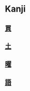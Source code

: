 # Kanji
## [買](Kanji/kanji-dict/買.md)

## [土](Vocabulary/土.md)

## [曜](Kanji/kanji-dict/曜.md)

## [語](Vocabulary/語.md)
